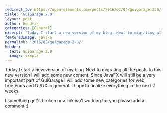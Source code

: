 ```yaml
---
redirect_to: https://open-elements.com/posts/2016/02/04/guigarage-2.0/
title: 'GuiGarage 2.0'
layout: post
author: hendrik
categories: [General]
excerpt: 'Today I start a new version of my blog. Next to migrating all the posts to this new version I will add some new content. Since JavaFX will still be a very important part of GuiGarage I will add some new categories for web frontends and UI/UX in general.'
featuredImage: java-6
permalink: '2016/02/guigarage-2-0/'
header:
  text: GuiGarage 2.0
  image: sample
---
```

Today I start a new version of my blog. Next to migrating all the posts to this new version I will add some new content. Since JavaFX will still be a very important part of GuiGarage I will add some new categories for web frontends and UI/UX in general. I hope to finalize everything in the next 2 weeks.

I something get's broken or a link isn't working for you please add a comment :)
